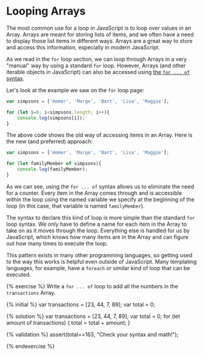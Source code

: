 # Looping Arrays

The most common use for a loop in JavaScript is to loop over values in an Array. Arrays are meant for storing lists of items, and we often have a need to display those list items in different ways. Arrays are a great way to store and access this information, especially in modern JavaScript.

As we read in the `for` loop section, we can loop through Arrays in a very "manual" way by using a standard `for` loop. However, Arrays (and other iterable objects in JavaScript) can also be accessed using [the `for ... of` syntax](https://developer.mozilla.org/en-US/docs/Web/JavaScript/Guide/Loops_and_iteration#for...of_statement).

Let's look at the example we saw on the `for` loop page:

```js
var simpsons = ['Homer', 'Marge', 'Bart', 'Lisa', 'Maggie'];

for (let i=0; i<simpsons.length; i++){
    console.log(simpsons[i]);
}
```
The above code shows the old way of accessing items in an Array. Here is the new (and preferred) approach:

```js
var simpsons = ['Homer', 'Marge', 'Bart', 'Lisa', 'Maggie'];

for (let familyMember of simpsons){
    console.log(familyMember);
}
```
As we can see, using the `for ... of` syntax allows us to eliminate the need for a counter. Every item in the Array comes through and is accessible within the loop using the named variable we specify at the beginning of the loop (in this case, that variable is named `familyMember`).

The syntax to declare this kind of loop is more simple than the standard `for` loop syntax. We only have to define a name for each item in the Array to take on as it moves through the loop. Everything else is handled for us by JavaScript, which knows how many items are in the Array and can figure out how many times to execute the loop.

This pattern exists in many other programming languages, so getting used to the way this works is helpful even outside of JavaScript. Many templating languages, for example, have a `foreach` or similar kind of loop that can be executed.


{% exercise %}
Write a `for ... of` loop to add all the numbers in the `transactions` Array.

{% initial %}
var transactions = [23, 44, 7, 89];
var total = 0;

{% solution %}
var transactions = [23, 44, 7, 89];
var total = 0;
for (let amount of transactions) {
    total = total + amount;
}

{% validation %}
assert(total==163, "Check your syntax and math!");

{% endexercise %}


